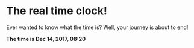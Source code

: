 # The real time clock!

Ever wanted to know what the time is? Well, your journey is about to end!

**The time is Dec 14, 2017, 08:20**